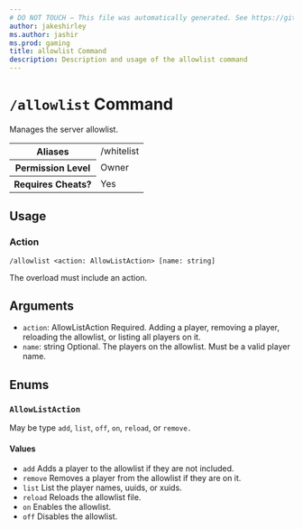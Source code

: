 ```yaml
---
# DO NOT TOUCH — This file was automatically generated. See https://github.com/mojang/minecraftapidocsgenerator to modify descriptions, examples, etc.
author: jakeshirley
ms.author: jashir
ms.prod: gaming
title: allowlist Command
description: Description and usage of the allowlist command
---
```

# `/allowlist` Command
Manages the server allowlist.

<table>
  <tr>
    <th>Aliases</th>
    <td>/whitelist</td>
  </tr>
  <tr>
    <th>Permission Level</th>
    <td>Owner</td>
  </tr>
  <tr>
    <th>Requires Cheats?</th>
    <td>Yes</td>
  </tr>
</table>

## Usage
### Action
`/allowlist <action: AllowListAction> [name: string]`

The overload must include an action.

## Arguments
- `action`: AllowListAction
Required. Adding a player, removing a player, reloading the allowlist, or listing all players on it.
- `name`: string
Optional. The players on the allowlist. Must be a valid player name.

## Enums
### `AllowListAction`
May be type `add`, `list`, `off`, `on`, `reload`, or `remove.`

#### Values
- `add`
Adds a player to the allowlist if they are not included.
- `remove`
Removes a player from the allowlist if they are on it.
- `list`
List the player names, uuids, or xuids.
- `reload`
Reloads the allowlist file.
- `on`
Enables the allowlist.
- `off`
Disables the allowlist.
